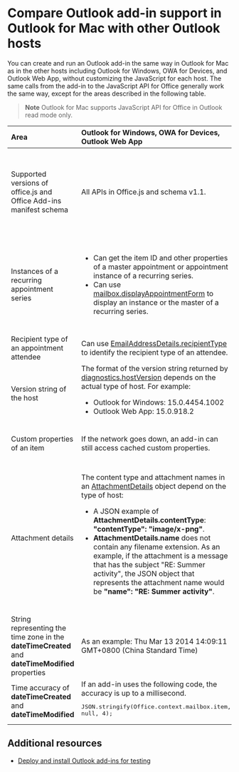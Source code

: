 
# Compare Outlook add-in support in Outlook for Mac with other Outlook hosts

You can create and run an Outlook add-in the same way in Outlook for Mac as in the other hosts including Outlook for Windows, OWA for Devices, and Outlook Web App, without customizing the JavaScript for each host. The same calls from the add-in to the JavaScript API for Office generally work the same way, except for the areas described in the following table.

 >**Note**  Outlook for Mac supports JavaScript API for Office in Outlook read mode only.

|**Area**|**Outlook for Windows, OWA for Devices, Outlook Web App**|**Outlook for Mac**|
|:-----|:-----|:-----|
|Supported versions of office.js and Office Add-ins manifest schema|All APIs in Office.js and schema v1.1.|<ul><li>Only APIs that are applicable in read mode. An add-in that uses the new and extended APIs in office.js v1.1 can be activated but the APIs for compose mode will not run properly on Outlook for Mac. </li><li>Schema v1.1.</li></ul>|
|Instances of a recurring appointment series|<ul><li>Can get the item ID and other properties of a master appointment or appointment instance of a recurring series. </li><li>Can use [mailbox.displayAppointmentForm](../../reference/outlook/Office.context.mailbox.md#displayAppointmentForm) to display an instance or the master of a recurring series.</li></ul>|<ul><li>Can get the item ID and other properties of the master appointment, but not those of an instance of a recurring series.</li><li>Can display the master appointment of a recurring series. Without the item ID, cannot display an instance of a recurring series.</li></ul>|
|Recipient type of an appointment attendee|Can use [EmailAddressDetails.recipientType](../../reference/outlook/simple-types.md) to identify the recipient type of an attendee.|**EmailAddressDetails.recipientType** returns **undefined** for appointment attendees.|
|Version string of the host |The format of the version string returned by [diagnostics.hostVersion](../../reference/outlook/Office.context.mailbox.diagnostics.md) depends on the actual type of host. For example:<ul><li>Outlook for Windows: 15.0.4454.1002</li><li>Outlook Web App: 15.0.918.2</li></ul>|An example of the version string returned by  **Diagnostics.hostVersion** on Outlook for Mac: 15.0 (140325)|
|Custom properties of an item|If the network goes down, an add-in can still access cached custom properties.|Because Outlook for Mac does not cache custom properties, if the network goes down, add-ins would not be able to access them.|
|Attachment details|The content type and attachment names in an [AttachmentDetails](../../reference/outlook/Office.context.mailbox.md) object depend on the type of host:<ul><li>A JSON example of <b>AttachmentDetails.contentType</b>: <b>"contentType": "image/x-png"</b>. </li><li><b>AttachmentDetails.name</b> does not contain any filename extension. As an example, if the attachment is a message that has the subject "RE: Summer activity", the JSON object that represents the attachment name would be <b>"name": "RE: Summer activity"</b>.</li></ul>|<ul><li>A JSON example of <b>AttachmentDetails.contentType</b>: <b>"contentType": "image/png"</b></li><li><b>AttachmentDetails.name</b> always includes a filename extension. Attachments that are mail items have a .eml extension, and appointments have a .ics extension. As an example, if an attachment is an email with the subject "RE: Summer activity", the JSON object that represents the attachment name would be <b>"name": "RE: Summer activity.eml"</b>.</li></ul>|
|String representing the time zone in the  **dateTimeCreated** and **dateTimeModified** properties|As an example: Thu Mar 13 2014 14:09:11 GMT+0800 (China Standard Time)|As an example: Thu Mar 13 2014 14:09:11 GMT+0800 (CST)|
|Time accuracy of  **dateTimeCreated** and **dateTimeModified**|If an add-in uses the following code, the accuracy is up to a millisecond.<br/><pre lang="javascript">JSON.stringify(Office.context.mailbox.item, null, 4);</pre>|The accuracy is up to only a second.|

## Additional resources



- [Deploy and install Outlook add-ins for testing](../outlook/testing-and-tips.md)
    
